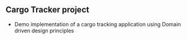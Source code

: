 ## Cargo Tracker project
* Demo implementation of a cargo tracking application using Domain driven design principles

